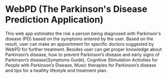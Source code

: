 # WebPD (The Parkinson's Disease Prediction Application)

This web app estimates the risk a person being diagnosed with Parkinson's disease (PD) based on the symptoms entered by the user. Based on the result, user can make an appointment for specific doctors suggested by WebPD for further treatment. Besides user can get proper knowledge about Parkinson’s disease, how to prevent Parkinson’s disease and early signs of Parkinson’s disease(Symptoms Guide), Cognitive Stimulation Activities for People with Parkinson’s Disease, Music therapies for Parkinson’s disease and tips for a healthy lifestyle and treatment plan.
